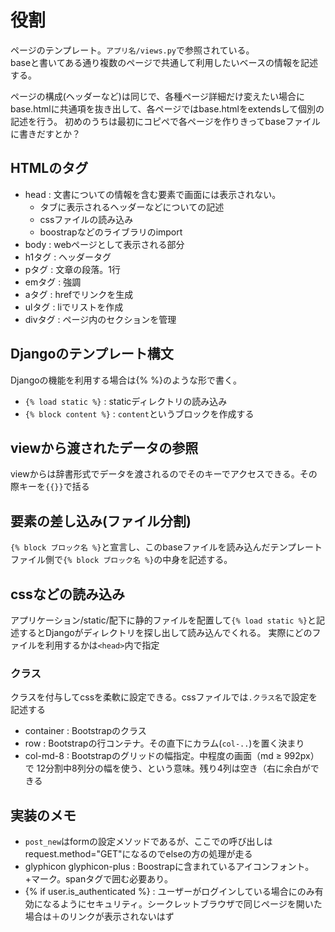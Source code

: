 # 役割
ページのテンプレート。`アプリ名/views.py`で参照されている。<br>
baseと書いてある通り複数のページで共通して利用したいベースの情報を記述する。

ページの構成(ヘッダーなど)は同じで、各種ページ詳細だけ変えたい場合にbase.htmlに共通項を抜き出して、各ページではbase.htmlをextendsして個別の記述を行う。
初めのうちは最初にコピペで各ページを作りきってbaseファイルに書きだすとか？

## HTMLのタグ
- head : 文書についての情報を含む要素で画面には表示されない。
    - タブに表示されるヘッダーなどについての記述
    - cssファイルの読み込み
    - boostrapなどのライブラリのimport
- body : webページとして表示される部分
- h1タグ : ヘッダータグ
- pタグ : 文章の段落。1行
- emタグ : 強調
- aタグ : hrefでリンクを生成
- ulタグ : liでリストを作成
- divタグ : ページ内のセクションを管理

## Djangoのテンプレート構文
Djangoの機能を利用する場合は{% %}のような形で書く。
- `{% load static %}` : staticディレクトリの読み込み
- `{% block content %}` : `content`というブロックを作成する

## viewから渡されたデータの参照
viewからは辞書形式でデータを渡されるのでそのキーでアクセスできる。その際キーを`{{}}`で括る

## 要素の差し込み(ファイル分割)
`{% block ブロック名 %}`と宣言し、このbaseファイルを読み込んだテンプレートファイル側で`{% block ブロック名 %}`の中身を記述する。

## cssなどの読み込み
アプリケーション/static/配下に静的ファイルを配置して`{% load static %}`と記述するとDjangoがディレクトリを探し出して読み込んでくれる。
実際にどのファイルを利用するかは`<head>`内で指定

### クラス
クラスを付与してcssを柔軟に設定できる。cssファイルでは`.クラス名`で設定を記述する
- container : Bootstrapのクラス
- row : Bootstrapの行コンテナ。その直下にカラム(`col-..`)を置く決まり
- col-md-8 : Bootstrapのグリッドの幅指定。中程度の画面（md ≥ 992px）で 12分割中8列分の幅を使う、という意味。残り4列は空き（右に余白ができる

## 実装のメモ
- `post_new`はformの設定メソッドであるが、ここでの呼び出しはrequest.method="GET"になるのでelseの方の処理が走る
- glyphicon glyphicon-plus : Boostrapに含まれているアイコンフォント。+マーク。spanタグで囲む必要あり。
- {% if user.is_authenticated %} : ユーザーがログインしている場合にのみ有効になるようにセキュリティ。シークレットブラウザで同じページを開いた場合は＋のリンクが表示されないはず